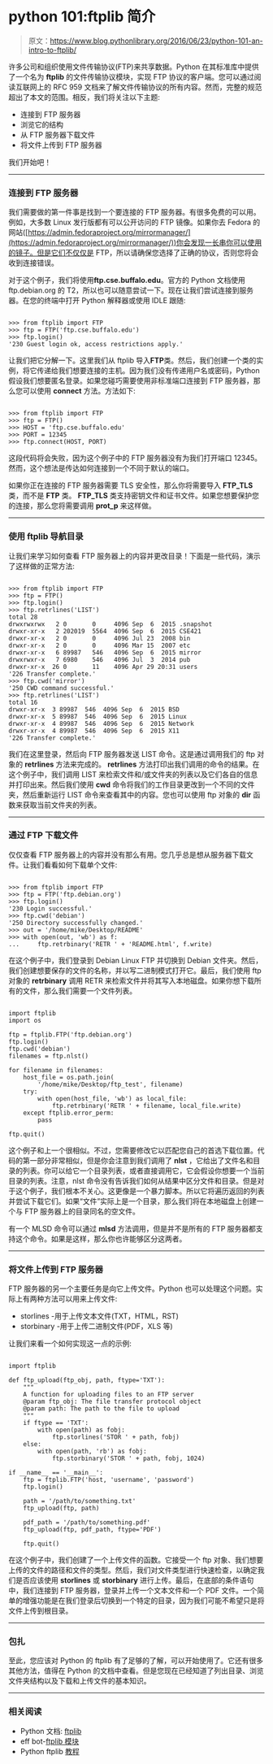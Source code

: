 # python 101:ftplib 简介

> 原文：<https://www.blog.pythonlibrary.org/2016/06/23/python-101-an-intro-to-ftplib/>

许多公司和组织使用文件传输协议(FTP)来共享数据。Python 在其标准库中提供了一个名为 **ftplib** 的文件传输协议模块，实现 FTP 协议的客户端。您可以通过阅读互联网上的 RFC 959 文档来了解文件传输协议的所有内容。然而，完整的规范超出了本文的范围。相反，我们将关注以下主题:

*   连接到 FTP 服务器
*   浏览它的结构
*   从 FTP 服务器下载文件
*   将文件上传到 FTP 服务器

我们开始吧！

* * *

### 连接到 FTP 服务器

我们需要做的第一件事是找到一个要连接的 FTP 服务器。有很多免费的可以用。例如，大多数 Linux 发行版都有可以公开访问的 FTP 镜像。如果你去 Fedora 的网站([https://admin.fedoraproject.org/mirrormanager/](https://admin.fedoraproject.org/mirrormanager/))你会发现一长串你可以使用的镜子。但是它们不仅仅是 FTP，所以请确保您选择了正确的协议，否则您将会收到连接错误。

对于这个例子，我们将使用**ftp.cse.buffalo.edu**。官方的 Python 文档使用 ftp.debian.org 的 T2，所以也可以随意尝试一下。现在让我们尝试连接到服务器。在您的终端中打开 Python 解释器或使用 IDLE 跟随:

```

>>> from ftplib import FTP
>>> ftp = FTP('ftp.cse.buffalo.edu')
>>> ftp.login()
'230 Guest login ok, access restrictions apply.'

```

让我们把它分解一下。这里我们从 ftplib 导入**FTP**类。然后，我们创建一个类的实例，将它传递给我们想要连接的主机。因为我们没有传递用户名或密码，Python 假设我们想要匿名登录。如果您碰巧需要使用非标准端口连接到 FTP 服务器，那么您可以使用 **connect** 方法。方法如下:

```

>>> from ftplib import FTP
>>> ftp = FTP()
>>> HOST = 'ftp.cse.buffalo.edu'
>>> PORT = 12345
>>> ftp.connect(HOST, PORT)

```

这段代码将会失败，因为这个例子中的 FTP 服务器没有为我们打开端口 12345。然而，这个想法是传达如何连接到一个不同于默认的端口。

如果你正在连接的 FTP 服务器需要 TLS 安全性，那么你将需要导入 **FTP_TLS** 类，而不是 **FTP** 类。 **FTP_TLS** 类支持密钥文件和证书文件。如果您想要保护您的连接，那么您将需要调用 **prot_p** 来这样做。

* * *

### 使用 ftplib 导航目录

让我们来学习如何查看 FTP 服务器上的内容并更改目录！下面是一些代码，演示了这样做的正常方法:

```

>>> from ftplib import FTP
>>> ftp = FTP()
>>> ftp.login()
>>> ftp.retrlines('LIST')   
total 28
drwxrwxrwx   2 0       0     4096 Sep  6  2015 .snapshot
drwxr-xr-x   2 202019  5564  4096 Sep  6  2015 CSE421
drwxr-xr-x   2 0       0     4096 Jul 23  2008 bin
drwxr-xr-x   2 0       0     4096 Mar 15  2007 etc
drwxr-xr-x   6 89987   546   4096 Sep  6  2015 mirror
drwxrwxr-x   7 6980    546   4096 Jul  3  2014 pub
drwxr-xr-x  26 0       11    4096 Apr 29 20:31 users
'226 Transfer complete.'
>>> ftp.cwd('mirror')
'250 CWD command successful.'
>>> ftp.retrlines('LIST')   
total 16
drwxr-xr-x  3 89987  546  4096 Sep  6  2015 BSD
drwxr-xr-x  5 89987  546  4096 Sep  6  2015 Linux
drwxr-xr-x  4 89987  546  4096 Sep  6  2015 Network
drwxr-xr-x  4 89987  546  4096 Sep  6  2015 X11
'226 Transfer complete.'

```

我们在这里登录，然后向 FTP 服务器发送 LIST 命令。这是通过调用我们的 ftp 对象的 **retrlines** 方法来完成的。 **retrlines** 方法打印出我们调用的命令的结果。在这个例子中，我们调用 LIST 来检索文件和/或文件夹的列表以及它们各自的信息并打印出来。然后我们使用 **cwd** 命令将我们的工作目录更改到一个不同的文件夹，然后重新运行 LIST 命令来查看其中的内容。您也可以使用 ftp 对象的 **dir** 函数来获取当前文件夹的列表。

* * *

### 通过 FTP 下载文件

仅仅查看 FTP 服务器上的内容并没有那么有用。您几乎总是想从服务器下载文件。让我们看看如何下载单个文件:

```

>>> from ftplib import FTP
>>> ftp = FTP('ftp.debian.org')
>>> ftp.login()
'230 Login successful.'
>>> ftp.cwd('debian')  
'250 Directory successfully changed.'
>>> out = '/home/mike/Desktop/README'
>>> with open(out, 'wb') as f:
...     ftp.retrbinary('RETR ' + 'README.html', f.write)

```

在这个例子中，我们登录到 Debian Linux FTP 并切换到 Debian 文件夹。然后，我们创建想要保存的文件的名称，并以写二进制模式打开它。最后，我们使用 ftp 对象的 **retrbinary** 调用 RETR 来检索文件并将其写入本地磁盘。如果你想下载所有的文件，那么我们需要一个文件列表。

```

import ftplib
import os

ftp = ftplib.FTP('ftp.debian.org')
ftp.login()
ftp.cwd('debian')
filenames = ftp.nlst()

for filename in filenames:
    host_file = os.path.join(
        '/home/mike/Desktop/ftp_test', filename)
    try:
        with open(host_file, 'wb') as local_file:
            ftp.retrbinary('RETR ' + filename, local_file.write)
    except ftplib.error_perm:
        pass

ftp.quit()

```

这个例子和上一个很相似。不过，您需要修改它以匹配您自己的首选下载位置。代码的第一部分非常相似，但是你会注意到我们调用了 **nlst** ，它给出了文件名和目录的列表。你可以给它一个目录列表，或者直接调用它，它会假设你想要一个当前目录的列表。注意，nlst 命令没有告诉我们如何从结果中区分文件和目录。但是对于这个例子，我们根本不关心。这更像是一个暴力脚本。所以它将遍历返回的列表并尝试下载它们。如果“文件”实际上是一个目录，那么我们将在本地磁盘上创建一个与 FTP 服务器上的目录同名的空文件。

有一个 MLSD 命令可以通过 **mlsd** 方法调用，但是并不是所有的 FTP 服务器都支持这个命令。如果是这样，那么你也许能够区分这两者。

* * *

### 将文件上传到 FTP 服务器

FTP 服务器的另一个主要任务是向它上传文件。Python 也可以处理这个问题。实际上有两种方法可以用来上传文件:

*   storlines -用于上传文本文件(TXT，HTML，RST)
*   storbinary -用于上传二进制文件(PDF，XLS 等)

让我们来看一个如何实现这一点的示例:

```

import ftplib

def ftp_upload(ftp_obj, path, ftype='TXT'):
    """
    A function for uploading files to an FTP server
    @param ftp_obj: The file transfer protocol object
    @param path: The path to the file to upload
    """
    if ftype == 'TXT':
        with open(path) as fobj:
            ftp.storlines('STOR ' + path, fobj)
    else:
        with open(path, 'rb') as fobj:
            ftp.storbinary('STOR ' + path, fobj, 1024)

if __name__ == '__main__':
    ftp = ftplib.FTP('host, 'username', 'password')
    ftp.login()

    path = '/path/to/something.txt'
    ftp_upload(ftp, path)

    pdf_path = '/path/to/something.pdf'
    ftp_upload(ftp, pdf_path, ftype='PDF')

    ftp.quit()

```

在这个例子中，我们创建了一个上传文件的函数。它接受一个 ftp 对象、我们想要上传的文件的路径和文件的类型。然后，我们对文件类型进行快速检查，以确定我们是否应该使用 **storlines** 或 **storbinary** 进行上传。最后，在底部的条件语句中，我们连接到 FTP 服务器，登录并上传一个文本文件和一个 PDF 文件。一个简单的增强功能是在我们登录后切换到一个特定的目录，因为我们可能不希望只是将文件上传到根目录。

* * *

### 包扎

至此，您应该对 Python 的 ftplib 有了足够的了解，可以开始使用了。它还有很多其他方法，值得在 Python 的文档中查看。但是您现在已经知道了列出目录、浏览文件夹结构以及下载和上传文件的基本知识。

* * *

### 相关阅读

*   Python 文档: [ftplib](https://docs.python.org/3/library/ftplib.htm)
*   eff bot-[ftplib 模块](http://effbot.org/librarybook/ftplib.htm)
*   Python ftplib [教程](https://pythonprogramming.net/ftp-transfers-python-ftplib/)